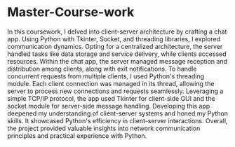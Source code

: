 # Master-Course-work

In this coursework, I delved into client-server architecture by crafting a chat app. Using Python with Tkinter, Socket, and threading libraries, I explored communication dynamics. Opting for a centralized architecture, the server handled tasks like data storage and service delivery, while clients accessed resources. Within the chat app, the server managed message reception and distribution among clients, along with exit notifications.
To handle concurrent requests from multiple clients, I used Python's threading module. Each client connection was managed in its thread, allowing the server to process new connections and requests seamlessly. Leveraging a simple TCP/IP protocol, the app used Tkinter for client-side GUI and the socket module for server-side message handling.
Developing this app deepened my understanding of client-server systems and honed my Python skills. It showcased Python's efficiency in client-server interactions. Overall, the project provided valuable insights into network communication principles and practical experience with Python.
